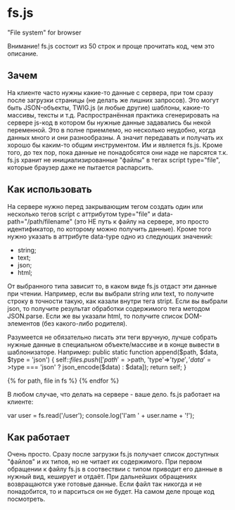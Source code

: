# fs.js
"File system" for browser

Внимание! fs.js состоит из 50 строк и проще прочитать код, чем это описание.

## Зачем

На клиенте часто нужны какие-то данные с сервера, при том сразу после загрузки страницы (не делать же лишних запросов). Это могут быть JSON-объекты, TWIG.js (и любые другие) шаблоны, какие-то массивы, тексты и т.д. 
Распространённая практика сгенерировать на сервере js-код в котором бы нужные данные задавались бы некой переменной. Это в полне приемлемо, но несколько неудобно, когда данных много и они разнообразны. А значит передавать и получать их хорошо бы каким-то общим инструментом. Им и является fs.js. Кроме того, до тех пор, пока данные не понадобсятся они наде не парсятся т.к. fs.js хранит не инициализированные "файлы" в тегах script type="file", которые браузер даже не пытается распарсить.

## Как использовать

На сервере нужно перед закрывающим тегом </body> создать один или несколько тегов script с аттрибутом type="file" и data-path="/path/filename" (это НЕ путь к файлу на сервере, это просто идентификатор, по которому можно получить данные). Кроме того нужно указать в аттрибуте data-type одно из следующих значений:
 * string;
 * text;
 * json;
 * html;
 
От выбранного типа зависит то, в каком виде fs.js отдаст эти данные при чтении. Например, если вы выбрали string или text, то получите строку в точности такую, как казали внутри тега stript. Если вы выбрали json, то получите результат обработки содержимого тега методом JSON.parse. Если же вы указали html, то получите список DOM-элементов (без какого-либо родителя).

Разумеется не обязательно писать эти теги вручную, лучше собрать нужные данные в специальном объекте/массиве и в конце вывести в шаблонизаторе. Например:
public static function append($path, $data, $type = 'json') {
  self::$files.push(['path'=>$path, 'type'=>'$type', 'data'=>$type === 'json' ? json_encode($data) : $data]);
  return self;
}

{% for path, file in fs %}
    <script type="file" class="fs" data-path="{{path}}" data-type="{{file.type}}">{{file.data|raw}}</script>
{% endfor %}

В любом случае, что делать на сервере - ваше дело. fs.js работает на клиенте:

var user = fs.read('/user');
console.log('I\'am ' + user.name + '!');

## Как работает

Очень просто. Сразу после загрузки fs.js получает список доступных "файлов" и их типов, но не читает их содержимого.
При первом обращении к файлу fs.js в соотвествии с типом приводит его данные в нужный вид, кеширует и отдаёт. При дальнейших обращениях возвращаются уже готовые данные. Если файл так никогда и не понадобится, то и парситься он не будет. 
На самом деле проще код посмотреть.

